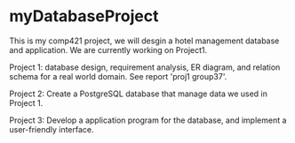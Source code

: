 # myDatabaseProject
This is my comp421 project, we will desgin a hotel management database and application. We are currently working on Project1.

Project 1: database design, requirement analysis, ER diagram, and relation schema for a real world domain. See report 'proj1 group37'.

Project 2: Create a PostgreSQL database that manage data we used in Project 1.

Project 3: Develop a application program for the database, and implement a user-friendly interface.

